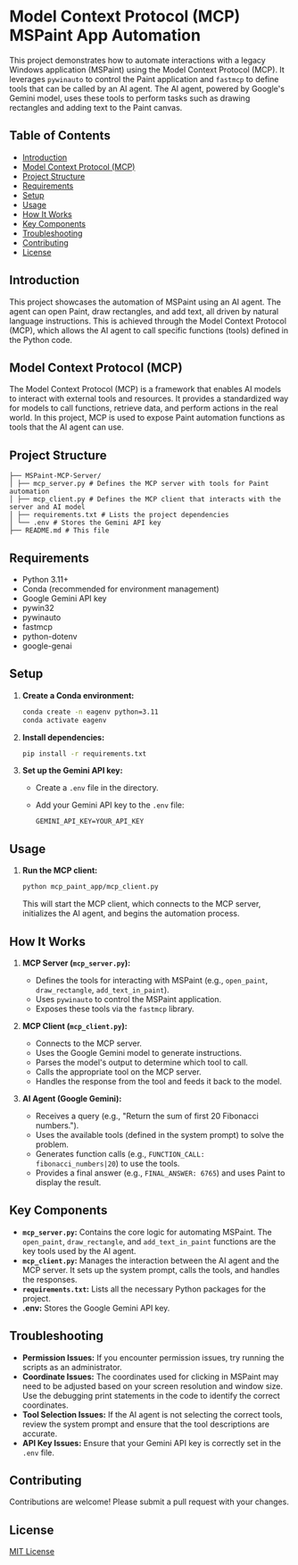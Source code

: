 # Model Context Protocol (MCP) MSPaint App Automation

This project demonstrates how to automate interactions with a legacy Windows application (MSPaint) using the Model Context Protocol (MCP). It leverages `pywinauto` to control the Paint application and `fastmcp` to define tools that can be called by an AI agent. The AI agent, powered by Google's Gemini model, uses these tools to perform tasks such as drawing rectangles and adding text to the Paint canvas.

## Table of Contents

- [Introduction](#introduction)
- [Model Context Protocol (MCP)](#model-context-protocol-mcp)
- [Project Structure](#project-structure)
- [Requirements](#requirements)
- [Setup](#setup)
- [Usage](#usage)
- [How It Works](#how-it-works)
- [Key Components](#key-components)
- [Troubleshooting](#troubleshooting)
- [Contributing](#contributing)
- [License](#license)

## Introduction

This project showcases the automation of MSPaint using an AI agent. The agent can open Paint, draw rectangles, and add text, all driven by natural language instructions. This is achieved through the Model Context Protocol (MCP), which allows the AI agent to call specific functions (tools) defined in the Python code.

## Model Context Protocol (MCP)

The Model Context Protocol (MCP) is a framework that enables AI models to interact with external tools and resources. It provides a standardized way for models to call functions, retrieve data, and perform actions in the real world. In this project, MCP is used to expose Paint automation functions as tools that the AI agent can use.

## Project Structure

```
├── MSPaint-MCP-Server/
│ ├── mcp_server.py # Defines the MCP server with tools for Paint automation 
│ ├── mcp_client.py # Defines the MCP client that interacts with the server and AI model 
│ ├── requirements.txt # Lists the project dependencies 
│ └── .env # Stores the Gemini API key 
├── README.md # This file
```

## Requirements

- Python 3.11+
- Conda (recommended for environment management)
- Google Gemini API key
- pywin32
- pywinauto
- fastmcp
- python-dotenv
- google-genai

## Setup

1.  **Create a Conda environment:**

    ```bash
    conda create -n eagenv python=3.11
    conda activate eagenv
    ```

2.  **Install dependencies:**

    ```bash
    pip install -r requirements.txt
    ```

3.  **Set up the Gemini API key:**

    -   Create a `.env` file in the directory.
    -   Add your Gemini API key to the `.env` file:

        ```
        GEMINI_API_KEY=YOUR_API_KEY
        ```

## Usage

1.  **Run the MCP client:**

    ```bash
    python mcp_paint_app/mcp_client.py
    ```

    This will start the MCP client, which connects to the MCP server, initializes the AI agent, and begins the automation process.

## How It Works

1.  **MCP Server (`mcp_server.py`):**
    -   Defines the tools for interacting with MSPaint (e.g., `open_paint`, `draw_rectangle`, `add_text_in_paint`).
    -   Uses `pywinauto` to control the MSPaint application.
    -   Exposes these tools via the `fastmcp` library.

2.  **MCP Client (`mcp_client.py`):**
    -   Connects to the MCP server.
    -   Uses the Google Gemini model to generate instructions.
    -   Parses the model's output to determine which tool to call.
    -   Calls the appropriate tool on the MCP server.
    -   Handles the response from the tool and feeds it back to the model.

3.  **AI Agent (Google Gemini):**
    -   Receives a query (e.g., "Return the sum of first 20 Fibonacci numbers.").
    -   Uses the available tools (defined in the system prompt) to solve the problem.
    -   Generates function calls (e.g., `FUNCTION_CALL: fibonacci_numbers|20`) to use the tools.
    -   Provides a final answer (e.g., `FINAL_ANSWER: 6765`) and uses Paint to display the result.

## Key Components

-   **`mcp_server.py`:** Contains the core logic for automating MSPaint. The `open_paint`, `draw_rectangle`, and `add_text_in_paint` functions are the key tools used by the AI agent.
-   **`mcp_client.py`:** Manages the interaction between the AI agent and the MCP server. It sets up the system prompt, calls the tools, and handles the responses.
-   **`requirements.txt`:** Lists all the necessary Python packages for the project.
-   **.env:** Stores the Google Gemini API key.

## Troubleshooting

-   **Permission Issues:** If you encounter permission issues, try running the scripts as an administrator.
-   **Coordinate Issues:** The coordinates used for clicking in MSPaint may need to be adjusted based on your screen resolution and window size. Use the debugging print statements in the code to identify the correct coordinates.
-   **Tool Selection Issues:** If the AI agent is not selecting the correct tools, review the system prompt and ensure that the tool descriptions are accurate.
-   **API Key Issues:** Ensure that your Gemini API key is correctly set in the `.env` file.

## Contributing

Contributions are welcome! Please submit a pull request with your changes.

## License

[MIT License](LICENSE)